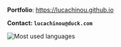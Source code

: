 **Portfolio**: https://lucachinou.github.io

**Contact: `lucachinou@duck.com`**


![Most used languages](https://github-readme-stats.vercel.app/api/top-langs/?username=lucachinou&theme=darcula)
